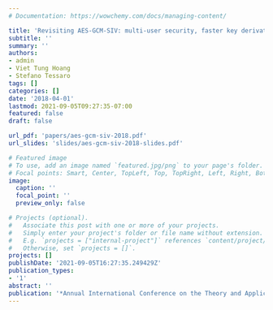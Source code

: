 ```yaml
---
# Documentation: https://wowchemy.com/docs/managing-content/

title: 'Revisiting AES-GCM-SIV: multi-user security, faster key derivation, and better bounds'
subtitle: ''
summary: ''
authors:
- admin
- Viet Tung Hoang
- Stefano Tessaro
tags: []
categories: []
date: '2018-04-01'
lastmod: 2021-09-05T09:27:35-07:00
featured: false
draft: false

url_pdf: 'papers/aes-gcm-siv-2018.pdf'
url_slides: 'slides/aes-gcm-siv-2018-slides.pdf'

# Featured image
# To use, add an image named `featured.jpg/png` to your page's folder.
# Focal points: Smart, Center, TopLeft, Top, TopRight, Left, Right, BottomLeft, Bottom, BottomRight.
image:
  caption: ''
  focal_point: ''
  preview_only: false

# Projects (optional).
#   Associate this post with one or more of your projects.
#   Simply enter your project's folder or file name without extension.
#   E.g. `projects = ["internal-project"]` references `content/project/deep-learning/index.md`.
#   Otherwise, set `projects = []`.
projects: []
publishDate: '2021-09-05T16:27:35.249429Z'
publication_types:
- '1'
abstract: ''
publication: '*Annual International Conference on the Theory and Applications of Cryptographic Techniques (Eurocrypt)*'
---
```

